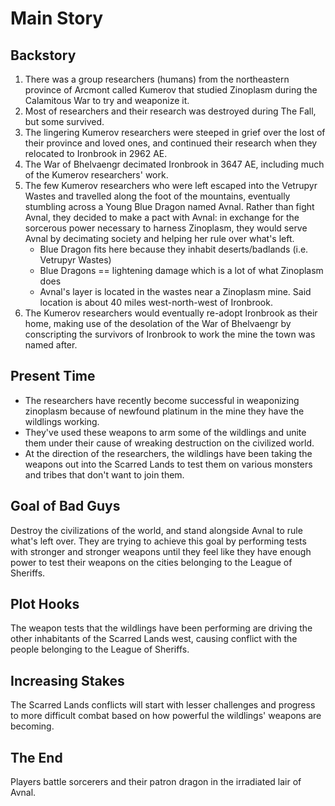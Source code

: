 # Main Story

## Backstory

1. There was a group researchers (humans) from the northeastern province of Arcmont called Kumerov that studied Zinoplasm during the Calamitous War to try and weaponize it.
1. Most of researchers and their research was destroyed during The Fall, but some survived.
1. The lingering Kumerov researchers were steeped in grief over the lost of their province and loved ones, and continued their research when they relocated to Ironbrook in 2962 AE.
1. The War of Bhelvaengr decimated Ironbrook in 3647 AE, including much of the Kumerov researchers' work.
1. The few Kumerov researchers who were left escaped into the Vetrupyr Wastes and travelled along the foot of the mountains, eventually stumbling across a Young Blue Dragon named Avnal.
Rather than fight Avnal, they decided to make a pact with Avnal: in exchange for the sorcerous power necessary to harness Zinoplasm, they would serve Avnal by decimating society and helping her rule over what's left.
    - Blue Dragon fits here because they inhabit deserts/badlands (i.e. Vetrupyr Wastes)
    - Blue Dragons == lightening damage which is a lot of what Zinoplasm does
    - Avnal's layer is located in the wastes near a Zinoplasm mine.
    Said location is about 40 miles west-north-west of Ironbrook.
1. The Kumerov researchers would eventually re-adopt Ironbrook as their home, making use of the desolation of the War of Bhelvaengr by conscripting the survivors of Ironbrook to work the mine the town was named after.

## Present Time

-  The researchers have recently become successful in weaponizing zinoplasm because of newfound platinum in the mine they have the wildlings working. 
- They've used these weapons to arm some of the wildlings and unite them under their cause of wreaking destruction on the civilized world.
- At the direction of the researchers, the wildlings have been taking the weapons out into the Scarred Lands to test them on various monsters and tribes that don't want to join them.

## Goal of Bad Guys

Destroy the civilizations of the world, and stand alongside Avnal to rule what's left over.
They are trying to achieve this goal by performing tests with stronger and stronger weapons until they feel like they have enough power to test their weapons on the cities belonging to the League of Sheriffs.

## Plot Hooks

The weapon tests that the wildlings have been performing are driving the other inhabitants of the Scarred Lands west, causing conflict with the people belonging to the League of Sheriffs.

## Increasing Stakes

The Scarred Lands conflicts will start with lesser challenges and progress to more difficult combat based on how powerful the wildlings' weapons are becoming.

## The End

Players battle sorcerers and their patron dragon in the irradiated lair of Avnal.
